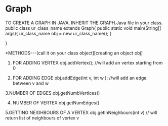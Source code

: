 # Graph
TO CREATE A GRAPH IN JAVA, INHERIT THE GRAPH.Java file in your class.
public class ur_class_name extends Graph{
    public static void main(String[] args){
       ur_class_name obj = new ur_class_name();
       }

}

*METHODS---[call it on your class object][creating an object obj]
1. FOR ADDING VERTEX
obj.addVertex(); //will add an vertex starting from 0

2. FOR ADDING EDGE
obj.addEdge(int v, int w ); //will add an edge between v and w 

3.NUMBER OF EDGES
obj.getNumbVertices()

4. NUMBER OF VERTEX
obj.getNumEdges()

5.GETTING NEIGHBOURS OF A VERTEX
obj.getInNeighbours(int v)  // will return list of neighbours of vertex v
